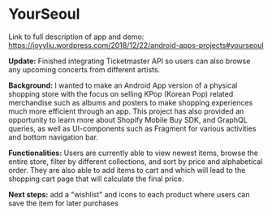 # YourSeoul
Link to full description of app and demo: https://joyyliu.wordpress.com/2018/12/22/android-apps-projects#yourseoul

**Update:** Finished integrating Ticketmaster API so users can also browse any upcoming concerts from different artists. <br />

**Background:** I wanted to make an Android App version of a physical shopping store with the focus on selling KPop (Korean Pop) related merchandise such as albums and posters to make shopping experiences much more efficient through an app. This project has also provided an opportunity to learn more about Shopify Mobile Buy SDK, and GraphQL queries, as well as UI-components such as Fragment for various activities and bottom navigation bar. 

**Functionalities:** Users are currently able to view newest items, browse the entire store, filter by different collections, and sort by price and alphabetical order. They are also able to add items to cart and which will lead to the shopping cart page that will calculate the final price. 

**Next steps:** add a "wishlist" and icons to each product where users can save the item for later purchases

